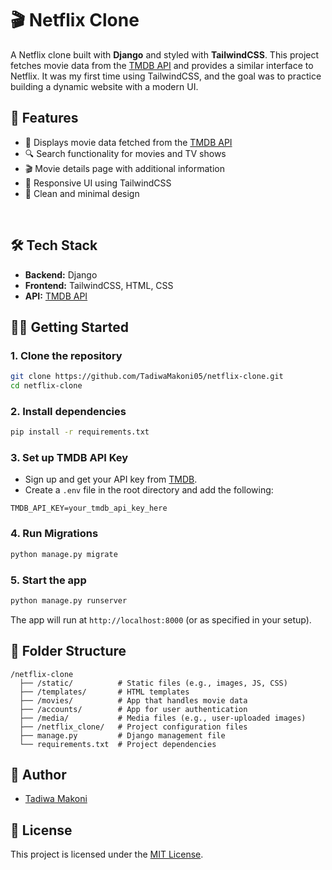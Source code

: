 


# 🎬 Netflix Clone

A Netflix clone built with **Django** and styled with **TailwindCSS**. This project fetches movie data from the [TMDB API](https://www.themoviedb.org/) and provides a similar interface to Netflix. It was my first time using TailwindCSS, and the goal was to practice building a dynamic website with a modern UI.

## 🚀 Features

- 🎥 Displays movie data fetched from the [TMDB API](https://www.themoviedb.org/)
- 🔍 Search functionality for movies and TV shows
- 🎬 Movie details page with additional information
- 📱 Responsive UI using TailwindCSS
- 🎨 Clean and minimal design



&nbsp;

## 🛠️ Tech Stack

- **Backend:** Django
- **Frontend:** TailwindCSS, HTML, CSS
- **API:** [TMDB API](https://www.themoviedb.org/)


## 🧑‍💻 Getting Started

### 1. Clone the repository

```bash
git clone https://github.com/TadiwaMakoni05/netflix-clone.git
cd netflix-clone
````

### 2. Install dependencies

```bash
pip install -r requirements.txt
```

### 3. Set up TMDB API Key

* Sign up and get your API key from [TMDB](https://www.themoviedb.org/).
* Create a `.env` file in the root directory and add the following:

```env
TMDB_API_KEY=your_tmdb_api_key_here
```

### 4. Run Migrations

```bash
python manage.py migrate
```

### 5. Start the app

```bash
python manage.py runserver
```

The app will run at `http://localhost:8000` (or as specified in your setup).

## 📁 Folder Structure

```
/netflix-clone
  ├── /static/          # Static files (e.g., images, JS, CSS)
  ├── /templates/       # HTML templates
  ├── /movies/          # App that handles movie data
  ├── /accounts/        # App for user authentication
  ├── /media/           # Media files (e.g., user-uploaded images)
  ├── /netflix_clone/   # Project configuration files
  ├── manage.py         # Django management file
  └── requirements.txt  # Project dependencies
```


## 🤛️ Author

* [Tadiwa Makoni](https://github.com/TadiwaMakoni05)

## 📄 License

This project is licensed under the [MIT License](LICENSE).


